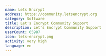 ```yaml
---
name: Lets Encrypt
address: https://community.letsencrypt.org
category: Software
title: Let's Encrypt Community Support
description: Let's Encrypt Community Support
userCount: 65987
icon: lets-encrypt.png
activity: very high
language: en
---
```

